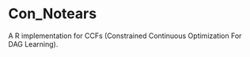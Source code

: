 # Con_Notears
A R implementation for CCFs (Constrained Continuous Optimization For  DAG Learning). 
